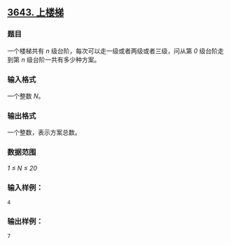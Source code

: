 ## [3643. 上楼梯](https://www.acwing.com/problem/content/3646/)

### 题目

一个楼梯共有 *n* 级台阶，每次可以走一级或者两级或者三级，问从第 *0* 级台阶走到第 *n* 级台阶一共有多少种方案。

### 输入格式

一个整数 *N*。

### 输出格式

一个整数，表示方案总数。

### 数据范围

*1 ≤ N ≤ 20*

### 输入样例：

```
4
```

### 输出样例：

```
7
```
